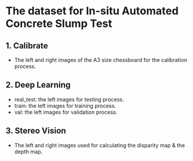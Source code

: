 # The dataset for In-situ Automated Concrete Slump Test

## 1. Calibrate
  - The left and right images of the A3 size chessboard for the calibration process. 
  
## 2. Deep Learning
  - real_test: the left images for testing process.
  - train: the left images for training process.
  - val: the left images for validation process.
  
## 3. Stereo Vision
  - The left and right images used for calculating the disparity map & the depth map.
